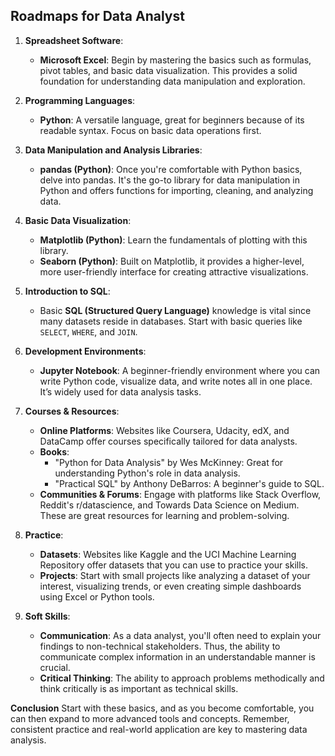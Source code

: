 ## Roadmaps for Data Analyst

1. **Spreadsheet Software**:
   - **Microsoft Excel**: Begin by mastering the basics such as formulas, pivot tables, and basic data visualization. This provides a solid foundation for understanding data manipulation and exploration.

2. **Programming Languages**:
   - **Python**: A versatile language, great for beginners because of its readable syntax. Focus on basic data operations first.

3. **Data Manipulation and Analysis Libraries**:
   - **pandas (Python)**: Once you're comfortable with Python basics, delve into pandas. It's the go-to library for data manipulation in Python and offers functions for importing, cleaning, and analyzing data.

4. **Basic Data Visualization**:
   - **Matplotlib (Python)**: Learn the fundamentals of plotting with this library. 
   - **Seaborn (Python)**: Built on Matplotlib, it provides a higher-level, more user-friendly interface for creating attractive visualizations.

5. **Introduction to SQL**:
   - Basic **SQL (Structured Query Language)** knowledge is vital since many datasets reside in databases. Start with basic queries like `SELECT`, `WHERE`, and `JOIN`.

6. **Development Environments**:
   - **Jupyter Notebook**: A beginner-friendly environment where you can write Python code, visualize data, and write notes all in one place. It’s widely used for data analysis tasks.

7. **Courses & Resources**:
   - **Online Platforms**: Websites like Coursera, Udacity, edX, and DataCamp offer courses specifically tailored for data analysts.
   - **Books**: 
     - "Python for Data Analysis" by Wes McKinney: Great for understanding Python's role in data analysis.
     - "Practical SQL" by Anthony DeBarros: A beginner's guide to SQL.
   - **Communities & Forums**: Engage with platforms like Stack Overflow, Reddit's r/datascience, and Towards Data Science on Medium. These are great resources for learning and problem-solving.

8. **Practice**:
   - **Datasets**: Websites like Kaggle and the UCI Machine Learning Repository offer datasets that you can use to practice your skills.
   - **Projects**: Start with small projects like analyzing a dataset of your interest, visualizing trends, or even creating simple dashboards using Excel or Python tools.

9. **Soft Skills**:
   - **Communication**: As a data analyst, you'll often need to explain your findings to non-technical stakeholders. Thus, the ability to communicate complex information in an understandable manner is crucial.
   - **Critical Thinking**: The ability to approach problems methodically and think critically is as important as technical skills.

**Conclusion**
Start with these basics, and as you become comfortable, you can then expand to more advanced tools and concepts. Remember, consistent practice and real-world application are key to mastering data analysis.

